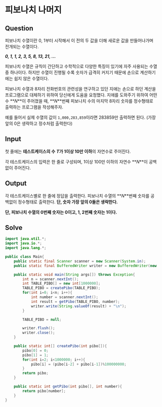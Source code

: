 # 피보나치 나머지

## Question

피보나치 수열이란 0, 1부터 시작해서 이 전의 두 값을 더해 새로운 값을 만들어나가며 전개되는 수열이다.

**_0, 1, 1, 2, 3, 5, 8, 13, 21, ..._**

피보나치 수열은 규칙이 간단하고 수학적으로 다양한 특징이 있기에 자주 사용되는 수열 중 하나이다. 하지만 수열이 진행될 수록 숫자가 급격히 커지기 때문에 손으로 계산하기에는 쉽지 않은 수열이다.

피보나치 수열과 8자리 전화번호의 관련성을 연구하고 있던 지애는 손으로 하던 계산을 프로그램으로 대체하기 위하여 당신에게 도움을 요청했다. 지애를 도와주기 위하여 어떤 수 **_N_**이 주어졌을 때, **_N_**번째 피보나치 수의 마지막 8자리 숫자를 정수형태로 출력하는 프로그램을 작성해주자.

예를 들어서 실제 수열의 값이 `1,000,283,859`이라면 283859만 출력하면 된다. (가장 앞의 0은 생략하고 정수처럼 출력한다)

## Input

첫 줄에는 **테스트케이스의 수** _**T**_**가 1이상 10만 이하**의 자연수로 주어진다.

각 테스트케이스의 입력은 한 줄로 구성되며, 1이상 100만 이하의 자연수 **_N_**이 공백없이 주어진다.

## Output

각 테스트케이스별로 한 줄에 정답을 출력한다. 피보나치 수열의 **_N_**번째 숫자를 공백없이 정수형태로 출력한다. **단, 숫자 가장 앞의 0들은 생략한다.**

**단, 피보나치 수열의 0번째 숫자는 0이고, 1, 2번째 숫자는 1이다.**

## Solve

```java
import java.util.*;
import java.io.*;
import java.lang.*;

public class Main{
	public static final Scanner scanner = new Scanner(System.in);
	public static final BufferedWriter writer = new BufferedWriter(new OutputStreamWriter(System.out));

	public static void main(String args[]) throws Exception{
		int n = scanner.nextInt();
		int TABLE_PIBO[] = new int[1000000];
		TABLE_PIBO = createPibo(TABLE_PIBO);
		for(int i=0; i<n; i++){
			int number = scanner.nextInt();
			int result = getPibo(TABLE_PIBO, number);
			writer.write(String.valueOf(result) + "\n");
		}

		TABLE_PIBO = null;

		writer.flush();
		writer.close();
	}

	public static int[] createPibo(int pibo[]){
		pibo[0] = 0;
		pibo[1] = 1;
		for(int i=2; i<1000000; i++){
			pibo[i] = (pibo[i-2] + pibo[i-1])%100000000;
		}
		return pibo;
	}

	public static int getPibo(int pibo[], int number){
		return pibo[number];
	}
}
```

